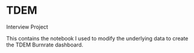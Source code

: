# TDEM
Interview Project

This contains the notebook I used to modify the underlying data to create the TDEM Burnrate dashboard. 
